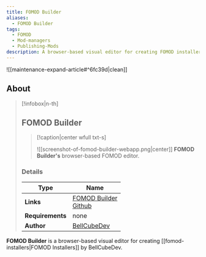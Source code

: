 ```yaml
---
title: FOMOD Builder
aliases:
  - FOMOD Builder
tags:
  - FOMOD
  - Mod-managers
  - Publishing-Mods
description: A browser-based visual editor for creating FOMOD installers
---
```


![[maintenance-expand-article#^6fc39d|clean]]

## About

> [!infobox|n-th]
> 
> ## FOMOD Builder
> 
> > [!caption|center wfull txt-s]
> > 
> > ![[screenshot-of-fomod-builder-webapp.png|center]]
> > **FOMOD Builder's** browser-based FOMOD editor.
> 
> ### Details
> 
> | Type | Name |
> | --- | --- |
> | **Links** | [FOMOD Builder](https://fomod.bellcube.dev/)<br>[Github](https://github.com/BellCubeDev/fomod-builder) |
> | **Requirements** | none |
> | **Author** | [BellCubeDev](https://github.com/BellCubeDev) |

**FOMOD Builder** is a browser-based visual editor for creating [[fomod-installers|FOMOD Installers]] by BellCubeDev. 